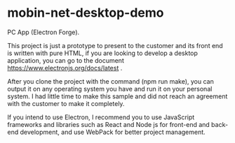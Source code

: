 # mobin-net-desktop-demo
PC App (Electron Forge).

This project is just a prototype to present to the customer and its front end is written with pure HTML,
if you are looking to develop a desktop application, you can go to the document https://www.electronjs.org/docs/latest .

After you clone the project with the command (npm run make), you can output it on any operating system you have and run it on your personal system.
I had little time to make this sample and did not reach an agreement with the customer to make it completely.

If you intend to use Electron, I recommend you to use JavaScript frameworks and libraries such as React and Node js for front-end and back-end development,
and use WebPack for better project management.
